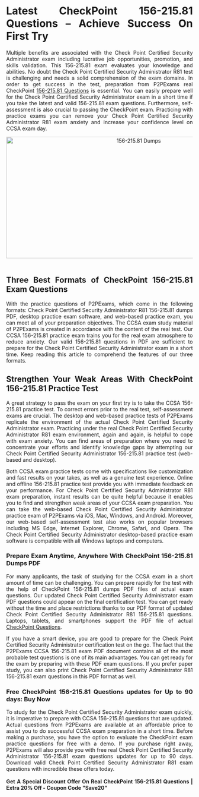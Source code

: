 <h1 style="text-align: justify;"><strong>Latest CheckPoint 156-215.81 Questions &ndash; Achieve Success On First Try</strong></h1>

<p style="text-align: justify;">Multiple benefits are associated with the Check Point Certified Security Administrator exam including lucrative job opportunities, promotion, and skills validation. This 156-215.81 exam evaluates your knowledge and abilities. No doubt the Check Point Certified Security Administrator R81 test is challenging and needs a solid comprehension of the exam domains. In order to get success in&nbsp;the test, preparation from P2PExams real CheckPoint <a href="https://www.p2pexams.com/checkpoint/pdf/156-215.81">156-215.81 Questions</a> is essential. You can easily prepare well for&nbsp;the Check Point Certified Security Administrator exam&nbsp;in a short time if you take the latest and valid 156-215.81 exam questions. Furthermore, self-assessment is also crucial to passing the CheckPoint exam. Practicing with practice exams you can remove your Check Point Certified Security Administrator R81 exam anxiety and increase&nbsp;your confidence level on CCSA exam day.</p>

<p style="text-align: center;"><a href="https://www.p2pexams.com/products/156-215.81"><img alt="156-215.81 Dumps" src="https://i.ibb.co/4jYw7ZY/anxietyovercome-3.jpg" style="width: 700px; height: 327px;" /></a><br />
&nbsp;</p>

<h2 style="text-align: justify;"><strong>Three Best Formats of CheckPoint 156-215.81 Exam Questions</strong></h2>

<p style="text-align: justify;">With the practice questions of P2PExams, which come in the following formats: Check Point Certified Security Administrator R81 156-215.81 dumps PDF, desktop practice exam software, and web-based practice exam, you can meet all of your preparation objectives. The CCSA exam study material of P2PExams is created in accordance with the content of the real test. Our CCSA 156-215.81 practice exam trains you for the real exam atmosphere to reduce anxiety. Our valid 156-215.81 questions in PDF are sufficient to prepare for the Check Point Certified Security Administrator exam in a short time. Keep reading this article to comprehend the features of our three formats.</p>

<h2 style="text-align: justify;"><strong>Strengthen Your Weak Areas With CheckPoint 156-215.81 Practice Test</strong></h2>

<p style="text-align: justify;">A great strategy to pass the exam on your first try is to take the CCSA 156-215.81 practice test. To correct errors prior to the real test, self-assessment exams are crucial. The desktop and web-based practice tests of P2PExams replicate the environment of the actual Check Point Certified Security Administrator exam. Practicing under the real Check Point Certified Security Administrator R81 exam environment, again and again, is helpful to cope with exam anxiety. You can find areas of preparation where you need to concentrate your efforts and identify knowledge gaps by attempting our Check Point Certified Security Administrator 156-215.81 practice test (web-based and desktop).</p>

<p style="text-align: justify;">Both CCSA exam practice tests come with specifications like customization and fast results on your takes, as well as a genuine test experience. Online and offline 156-215.81 practice test provide you with immediate feedback on your performance. For Check Point Certified Security Administrator R81 exam preparation, instant results can be quite helpful because it enables you to find and strengthen weak areas of your CCSA exam preparation. You can take the web-based Check Point Certified Security Administrator practice exam of P2PExams via iOS, Mac, Windows, and Android. Moreover, our web-based self-assessment test also works on popular browsers including MS Edge, Internet Explorer, Chrome, Safari, and Opera. The Check Point Certified Security Administrator desktop-based practice exam software is compatible with all Windows laptops and computers.</p>

<h3 style="text-align: justify;"><strong>Prepare Exam Anytime, Anywhere With CheckPoint 156-215.81 Dumps PDF</strong></h3>

<p style="text-align: justify;">For many applicants, the task of studying for the CCSA exam in a short amount of time can be challenging. You can prepare rapidly for the test with the help of CheckPoint 156-215.81 dumps PDF files of actual exam questions. Our updated Check Point Certified Security Administrator exam PDF questions could appear on the final certification test. You can get ready without the time and place restrictions thanks to our PDF format of updated Check Point Certified Security Administrator R81 156-215.81 questions. Laptops, tablets, and smartphones support the PDF file of actual <a href="https://www.p2pexams.com/checkpoint">CheckPoint Questions</a>.</p>

<p style="text-align: justify;">If you have a smart device, you are good to prepare for the Check Point Certified Security Administrator certification test on the go. The fact that the P2PExams CCSA 156-215.81 exam PDF document contains all of the most probable test questions is one of its main advantages. You can get ready for the exam by preparing with these PDF exam questions. If you prefer paper study, you can also print Check Point Certified Security Administrator R81 156-215.81 exam questions in this PDF format as well.</p>

<h3 style="text-align: justify;"><strong>Free CheckPoint 156-215.81 Questions updates for Up to 90 days: Buy Now</strong></h3>

<p style="text-align: justify;">To study for the Check Point Certified Security Administrator exam quickly, it is imperative to prepare with CCSA 156-215.81 questions that are updated. Actual questions from P2PExams are available at an affordable price to assist you to do successful CCSA exam preparation in a short time. Before making a purchase, you have the option to evaluate the CheckPoint exam practice questions for free with a demo. If you purchase right away, P2PExams will also provide you with free real Check Point Certified Security Administrator 156-215.81 exam questions updates for up to 90 days. Download valid Check Point Certified Security Administrator R81 exam questions with incredible these offers today.<br />
<br />
<strong>Get A Special Discount Offer On Real CheckPoint 156-215.81&nbsp;Questions | Extra 20% Off - Coupon Code &quot;Save20&quot;</strong><br />
&nbsp;</p>

